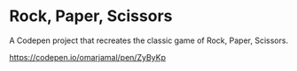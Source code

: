 # Rock, Paper, Scissors 
A Codepen project that recreates the classic game of Rock, Paper, Scissors. 

https://codepen.io/omarjamal/pen/ZyByKp

